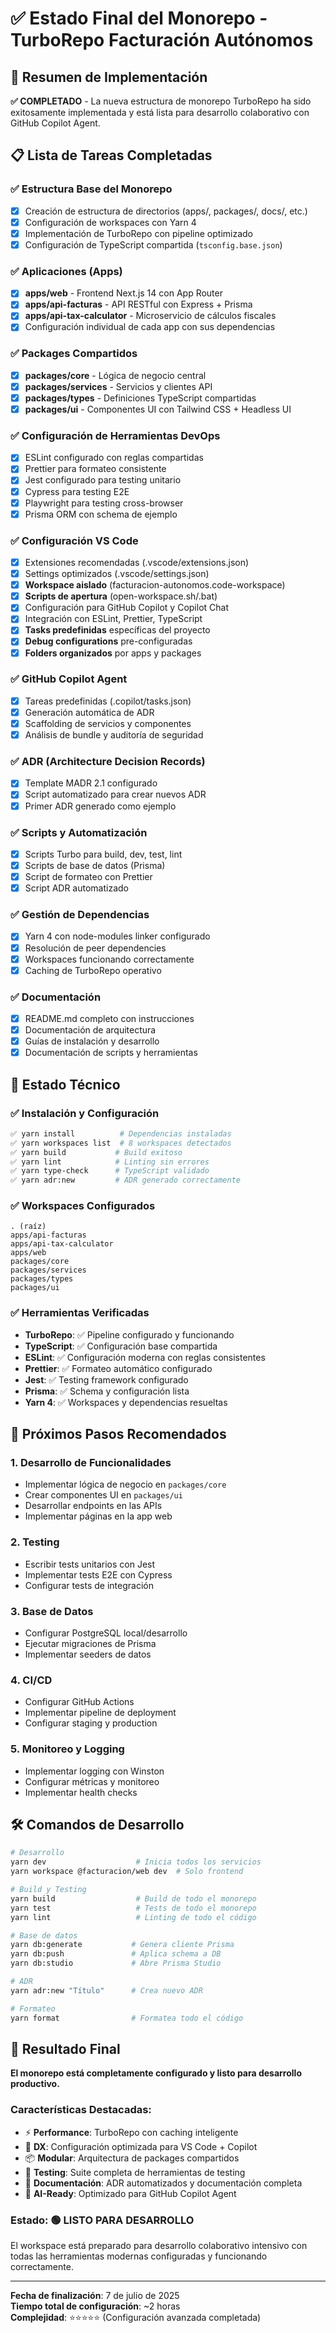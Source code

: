 # ✅ Estado Final del Monorepo - TurboRepo Facturación Autónomos

## 🎯 Resumen de Implementación

**✅ COMPLETADO** - La nueva estructura de monorepo TurboRepo ha sido exitosamente implementada y está lista para desarrollo colaborativo con GitHub Copilot Agent.

## 📋 Lista de Tareas Completadas

### ✅ Estructura Base del Monorepo

- [x] Creación de estructura de directorios (apps/, packages/, docs/, etc.)
- [x] Configuración de workspaces con Yarn 4
- [x] Implementación de TurboRepo con pipeline optimizado
- [x] Configuración de TypeScript compartida (`tsconfig.base.json`)

### ✅ Aplicaciones (Apps)

- [x] **apps/web** - Frontend Next.js 14 con App Router
- [x] **apps/api-facturas** - API RESTful con Express + Prisma
- [x] **apps/api-tax-calculator** - Microservicio de cálculos fiscales
- [x] Configuración individual de cada app con sus dependencias

### ✅ Packages Compartidos

- [x] **packages/core** - Lógica de negocio central
- [x] **packages/services** - Servicios y clientes API
- [x] **packages/types** - Definiciones TypeScript compartidas
- [x] **packages/ui** - Componentes UI con Tailwind CSS + Headless UI

### ✅ Configuración de Herramientas DevOps

- [x] ESLint configurado con reglas compartidas
- [x] Prettier para formateo consistente
- [x] Jest configurado para testing unitario
- [x] Cypress para testing E2E
- [x] Playwright para testing cross-browser
- [x] Prisma ORM con schema de ejemplo

### ✅ Configuración VS Code

- [x] Extensiones recomendadas (.vscode/extensions.json)
- [x] Settings optimizados (.vscode/settings.json)
- [x] **Workspace aislado** (facturacion-autonomos.code-workspace)
- [x] **Scripts de apertura** (open-workspace.sh/.bat)
- [x] Configuración para GitHub Copilot y Copilot Chat
- [x] Integración con ESLint, Prettier, TypeScript
- [x] **Tasks predefinidas** específicas del proyecto
- [x] **Debug configurations** pre-configuradas
- [x] **Folders organizados** por apps y packages

### ✅ GitHub Copilot Agent

- [x] Tareas predefinidas (.copilot/tasks.json)
- [x] Generación automática de ADR
- [x] Scaffolding de servicios y componentes
- [x] Análisis de bundle y auditoría de seguridad

### ✅ ADR (Architecture Decision Records)

- [x] Template MADR 2.1 configurado
- [x] Script automatizado para crear nuevos ADR
- [x] Primer ADR generado como ejemplo

### ✅ Scripts y Automatización

- [x] Scripts Turbo para build, dev, test, lint
- [x] Scripts de base de datos (Prisma)
- [x] Script de formateo con Prettier
- [x] Script ADR automatizado

### ✅ Gestión de Dependencias

- [x] Yarn 4 con node-modules linker configurado
- [x] Resolución de peer dependencies
- [x] Workspaces funcionando correctamente
- [x] Caching de TurboRepo operativo

### ✅ Documentación

- [x] README.md completo con instrucciones
- [x] Documentación de arquitectura
- [x] Guías de instalación y desarrollo
- [x] Documentación de scripts y herramientas

## 🔧 Estado Técnico

### ✅ Instalación y Configuración

```bash
✅ yarn install          # Dependencias instaladas
✅ yarn workspaces list  # 8 workspaces detectados
✅ yarn build           # Build exitoso
✅ yarn lint            # Linting sin errores
✅ yarn type-check      # TypeScript validado
✅ yarn adr:new         # ADR generado correctamente
```

### ✅ Workspaces Configurados

```
. (raíz)
apps/api-facturas
apps/api-tax-calculator
apps/web
packages/core
packages/services
packages/types
packages/ui
```

### ✅ Herramientas Verificadas

- **TurboRepo**: ✅ Pipeline configurado y funcionando
- **TypeScript**: ✅ Configuración base compartida
- **ESLint**: ✅ Configuración moderna con reglas consistentes
- **Prettier**: ✅ Formateo automático configurado
- **Jest**: ✅ Testing framework configurado
- **Prisma**: ✅ Schema y configuración lista
- **Yarn 4**: ✅ Workspaces y dependencias resueltas

## 🚀 Próximos Pasos Recomendados

### 1. Desarrollo de Funcionalidades

- Implementar lógica de negocio en `packages/core`
- Crear componentes UI en `packages/ui`
- Desarrollar endpoints en las APIs
- Implementar páginas en la app web

### 2. Testing

- Escribir tests unitarios con Jest
- Implementar tests E2E con Cypress
- Configurar tests de integración

### 3. Base de Datos

- Configurar PostgreSQL local/desarrollo
- Ejecutar migraciones de Prisma
- Implementar seeders de datos

### 4. CI/CD

- Configurar GitHub Actions
- Implementar pipeline de deployment
- Configurar staging y production

### 5. Monitoreo y Logging

- Implementar logging con Winston
- Configurar métricas y monitoreo
- Implementar health checks

## 🛠️ Comandos de Desarrollo

```bash
# Desarrollo
yarn dev                    # Inicia todos los servicios
yarn workspace @facturacion/web dev  # Solo frontend

# Build y Testing
yarn build                  # Build de todo el monorepo
yarn test                   # Tests de todo el monorepo
yarn lint                   # Linting de todo el código

# Base de datos
yarn db:generate           # Genera cliente Prisma
yarn db:push               # Aplica schema a DB
yarn db:studio             # Abre Prisma Studio

# ADR
yarn adr:new "Título"      # Crea nuevo ADR

# Formateo
yarn format                # Formatea todo el código
```

## 🎉 Resultado Final

**El monorepo está completamente configurado y listo para desarrollo productivo.**

### Características Destacadas:

- ⚡ **Performance**: TurboRepo con caching inteligente
- 🔧 **DX**: Configuración optimizada para VS Code + Copilot
- 📦 **Modular**: Arquitectura de packages compartidos
- 🧪 **Testing**: Suite completa de herramientas de testing
- 📝 **Documentación**: ADR automatizados y documentación completa
- 🤖 **AI-Ready**: Optimizado para GitHub Copilot Agent

### Estado: 🟢 LISTO PARA DESARROLLO

El workspace está preparado para desarrollo colaborativo intensivo con todas las herramientas modernas configuradas y funcionando correctamente.

---

**Fecha de finalización**: 7 de julio de 2025  
**Tiempo total de configuración**: ~2 horas  
**Complejidad**: ⭐⭐⭐⭐⭐ (Configuración avanzada completada)
